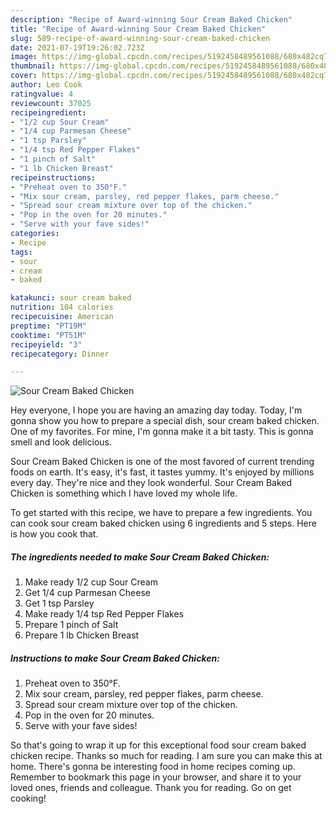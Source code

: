 ```yaml
---
description: "Recipe of Award-winning Sour Cream Baked Chicken"
title: "Recipe of Award-winning Sour Cream Baked Chicken"
slug: 589-recipe-of-award-winning-sour-cream-baked-chicken
date: 2021-07-19T19:26:02.723Z
image: https://img-global.cpcdn.com/recipes/5192458489561088/680x482cq70/sour-cream-baked-chicken-recipe-main-photo.jpg
thumbnail: https://img-global.cpcdn.com/recipes/5192458489561088/680x482cq70/sour-cream-baked-chicken-recipe-main-photo.jpg
cover: https://img-global.cpcdn.com/recipes/5192458489561088/680x482cq70/sour-cream-baked-chicken-recipe-main-photo.jpg
author: Leo Cook
ratingvalue: 4
reviewcount: 37025
recipeingredient:
- "1/2 cup Sour Cream"
- "1/4 cup Parmesan Cheese"
- "1 tsp Parsley"
- "1/4 tsp Red Pepper Flakes"
- "1 pinch of Salt"
- "1 lb Chicken Breast"
recipeinstructions:
- "Preheat oven to 350°F."
- "Mix sour cream, parsley, red pepper flakes, parm cheese."
- "Spread sour cream mixture over top of the chicken."
- "Pop in the oven for 20 minutes."
- "Serve with your fave sides!"
categories:
- Recipe
tags:
- sour
- cream
- baked

katakunci: sour cream baked 
nutrition: 104 calories
recipecuisine: American
preptime: "PT19M"
cooktime: "PT51M"
recipeyield: "3"
recipecategory: Dinner

---
```



![Sour Cream Baked Chicken](https://img-global.cpcdn.com/recipes/5192458489561088/680x482cq70/sour-cream-baked-chicken-recipe-main-photo.jpg)

Hey everyone, I hope you are having an amazing day today. Today, I'm gonna show you how to prepare a special dish, sour cream baked chicken. One of my favorites. For mine, I'm gonna make it a bit tasty. This is gonna smell and look delicious.

Sour Cream Baked Chicken is one of the most favored of current trending foods on earth. It's easy, it's fast, it tastes yummy. It's enjoyed by millions every day. They're nice and they look wonderful. Sour Cream Baked Chicken is something which I have loved my whole life.




To get started with this recipe, we have to prepare a few ingredients. You can cook sour cream baked chicken using 6 ingredients and 5 steps. Here is how you cook that.

<!--inarticleads1-->

##### The ingredients needed to make Sour Cream Baked Chicken:

1. Make ready 1/2 cup Sour Cream
1. Get 1/4 cup Parmesan Cheese
1. Get 1 tsp Parsley
1. Make ready 1/4 tsp Red Pepper Flakes
1. Prepare 1 pinch of Salt
1. Prepare 1 lb Chicken Breast




<!--inarticleads2-->

##### Instructions to make Sour Cream Baked Chicken:

1. Preheat oven to 350°F.
1. Mix sour cream, parsley, red pepper flakes, parm cheese.
1. Spread sour cream mixture over top of the chicken.
1. Pop in the oven for 20 minutes.
1. Serve with your fave sides!




So that's going to wrap it up for this exceptional food sour cream baked chicken recipe. Thanks so much for reading. I am sure you can make this at home. There's gonna be interesting food in home recipes coming up. Remember to bookmark this page in your browser, and share it to your loved ones, friends and colleague. Thank you for reading. Go on get cooking!
